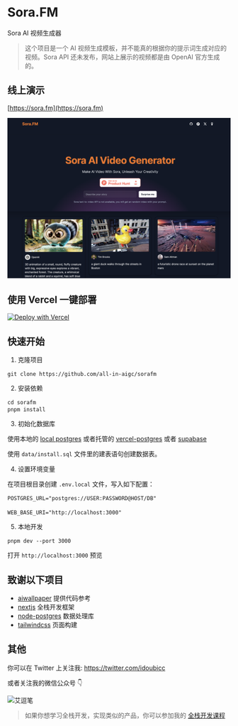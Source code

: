 # Sora.FM

Sora AI 视频生成器

> 这个项目是一个 AI 视频生成模板，并不能真的根据你的提示词生成对应的视频。Sora API 还未发布，网站上展示的视频都是由 OpenAI 官方生成的。

## 线上演示

[https://sora.fm](https://sora.fm)

![preview](./preview.png)

## 使用 Vercel 一键部署

[![Deploy with Vercel](https://vercel.com/button)](https://vercel.com/new/clone?repository-url=https%3A%2F%2Fgithub.com%2Fvercel%2Fnext.js%2Ftree%2Fcanary%2Fexamples%2Fhello-world&env=POSTGRES_URL,WEB_BASE_URI&envDescription=POSTGRES_URL%20needed%20for%20the%20application&project-name=my-sora-project&repository-name=my-sora-project&redirect-url=https%3A%2F%2Fsora.fm&demo-title=Sora.FM&demo-description=Sora%20AI%20Video%20Generator&demo-url=https%3A%2F%2Fsora.fm&demo-image=https%3A%2F%2Fgithub.com%2Fall-in-aigc%2Fsorafm%2Fraw%2Fmain%2Fpreview.png)

## 快速开始

1. 克隆项目

```shell
git clone https://github.com/all-in-aigc/sorafm
```

2. 安装依赖

```shell
cd sorafm
pnpm install
```

3. 初始化数据库

使用本地的 [local postgres](https://wiki.postgresql.org/wiki/Homebrew) 或者托管的 [vercel-postgres](https://vercel.com/docs/storage/vercel-postgres) 或者 [supabase](https://supabase.com/)

使用 `data/install.sql` 文件里的建表语句创建数据表。

4. 设置环境变量

在项目根目录创建 `.env.local` 文件，写入如下配置：

```
POSTGRES_URL="postgres://USER:PASSWORD@HOST/DB"

WEB_BASE_URI="http://localhost:3000"
```

5. 本地开发

```shell
pnpm dev --port 3000
```

打开 `http://localhost:3000` 预览

## 致谢以下项目

- [aiwallpaper](https://aiwallpaper.shop) 提供代码参考
- [nextjs](https://nextjs.org/docs) 全栈开发框架
- [node-postgres](https://node-postgres.com/) 数据处理库
- [tailwindcss](https://tailwindcss.com/) 页面构建

## 其他

你可以在 Twitter 上关注我: https://twitter.com/idoubicc

或者关注我的微信公众号 👇

![艾逗笔](https://zknown-1251007641.cos.ap-guangzhou.myqcloud.com/images/20240130090120.png)

> 如果你想学习全栈开发，实现类似的产品，你可以参加我的 [全栈开发课程](https://mp.weixin.qq.com/s/4duIpeZkmqlKPa4jrcUdIA)
